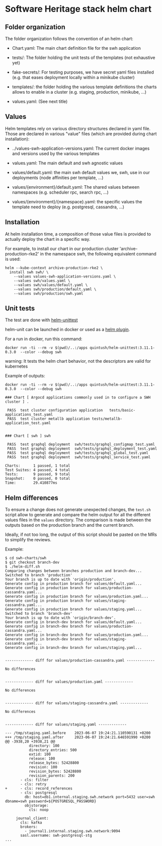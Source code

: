 # Software Heritage stack helm chart

## Folder organization

The folder organization follows the convention of an helm chart:

- Chart.yaml: The main chart definition file for the swh application

- tests/: The folder holding the unit tests of the templates (not exhaustive yet)

- fake-secrets/: For testing purposes, we have secret yaml files installed (e.g. that
  eases deployment locally within a minikube cluster)

- templates/: the folder holding the various template definitions the charts allows to
  enable in a cluster (e.g. staging, production, minikube, ...)

- values.yaml: (See next title)

## Values

Helm templates rely on various directory structures declared in yaml file. Those are
declared in various "value" files (which are provided during chart installation):

- ../values-swh-application-versions.yaml: The current docker images and versions used
  by the various templates

- values.yaml: The main default and swh agnostic values

- values/default.yaml: the main swh default values we, swh, use in our deployments (node
  affinities per template, ...)

- values/{environment}/default.yaml: The shared values between namespaces (e.g.
  scheduler rpc, search rpc, ...)

- values/{environment}/{namespace}.yaml: the specific values the template need to deploy
  (e.g. postgresql, cassandra, ...)

## Installation

At helm installation time, a composition of those value files is provided to actually
deploy the chart in a specific way.

For example, to install our chart in our production cluster 'archive-production-rke2' in
the namespace swh, the following equivalent command is used:

```
helm --kube-context archive-production-rke2 \
  install swh swh/ \
    --values values-swh-application-versions.yaml \
    --values swh/values.yaml \
    --values swh/values/default.yaml \
    --values swh/production/default.yaml \
    --values swh/production/swh.yaml
```

## Unit tests

The test are done with [helm-unittest](https://github.com/quintush/helm-unittest)

helm-unit can be launched in docker or used as a [helm plugin](https://github.com/quintush/helm-unittest#install).


For a run in docker, run this command:

```
docker run -ti --rm -v $(pwd)/..:/apps quintush/helm-unittest:3.11.1-0.3.0  --color --debug swh
```

warning: It tests the helm chart behavior, not the descriptors are valid for kubernetes

Example of outputs:
```
docker run -ti --rm -v $(pwd)/..:/apps quintush/helm-unittest:3.11.1-0.3.0  --color --debug swh

### Chart [ Argocd applications commonly used in to configure a SWH cluster ] .

 PASS  test cluster configuration application   tests/basic-applications_test.yaml
 PASS  test cluster metallb application tests/metallb-application_test.yaml


### Chart [ swh ] swh

 PASS  test graphql deployment  swh/tests/graphql_configmap_test.yaml
 PASS  test graphql deployment  swh/tests/graphql_deployment_test.yaml
 PASS  test graphql deployment  swh/tests/graphql_global_test.yaml
 PASS  test graphql deployment  swh/tests/graphql_service_test.yaml

Charts:      1 passed, 1 total
Test Suites: 4 passed, 4 total
Tests:       9 passed, 9 total
Snapshot:    0 passed, 0 total
Time:        29.410877ms
```

## Helm differences

To ensure a change does not generate unexpected changes, the `test.sh` script allow to
generate and compare the helm output for all the different values files in the `values`
directory. The comparison is made between the outputs based on the production branch and
the current branch.

Ideally, if not too long, the output of this script should be pasted on the MRs to
simplify the reviews.

Example:
```
$ cd swh-charts/swh
$ git checkout branch-dev
$ ./helm-diff.sh
Comparing changes between branches production and branch-dev...
Switched to branch 'production'
Your branch is up to date with 'origin/production'.
Generate config in production branch for values/default.yaml...
Generate config in production branch for values/production-cassandra.yaml...
Generate config in production branch for values/production.yaml...
Generate config in production branch for values/staging-cassandra.yaml...
Generate config in production branch for values/staging.yaml...
Switched to branch 'branch-dev'
Your branch is up to date with 'origin/branch-dev'.
Generate config in branch-dev branch for values/default.yaml...
Generate config in branch-dev branch for values/production-cassandra.yaml...
Generate config in branch-dev branch for values/production.yaml...
Generate config in branch-dev branch for values/staging-cassandra.yaml...
Generate config in branch-dev branch for values/staging.yaml...


------------- diff for values/production-cassandra.yaml -------------

No differences


------------- diff for values/production.yaml -------------

No differences


------------- diff for values/staging-cassandra.yaml -------------

No differences


------------- diff for values/staging.yaml -------------

--- /tmp/staging.yaml.before    2023-06-07 19:24:21.110590131 +0200
+++ /tmp/staging.yaml.after     2023-06-07 19:24:21.646591990 +0200
@@ -3938,20 +3938,21 @@
           directory: 100
           directory_entries: 500
           extid: 100
           release: 100
           release_bytes: 52428800
           revision: 100
           revision_bytes: 52428800
           revision_parents: 200
       - cls: filter
       - cls: retry
+      - cls: record_references
       - cls: postgresql
         db: host=db1.internal.staging.swh.network port=5432 user=swh dbname=swh password=${POSTGRESQL_PASSWORD}
         objstorage:
           cls: noop

     journal_client:
       cls: kafka
       brokers:
         - journal1.internal.staging.swh.network:9094
       sasl.username: swh-postgresql-stg
...
```
